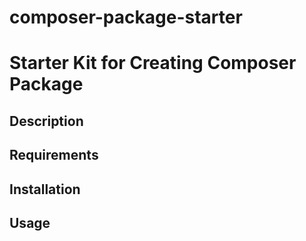 # composer-package-starter
Starter Kit for Creating Composer Package
=========================
<badges section>

## Description

<describe about package feature>

## Requirements
<display requirement for the package>

## Installation
<how to install this package>

## Usage
<how to use this package>
